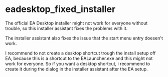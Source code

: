 # eadesktop_fixed_installer

The official EA Desktop installer might not work for everyone without trouble, so this installer assistant fixes the problems with it.

The installer assistant also fixes the issue that the start menu entry doesen't work.

I recommend to not create a desktop shortcut trough the install setup off EA, because this is a shortcut to the EALauncher.exe and this might not work for everyone.
So if you want a desktop shortcut, i recommend to create it during the dialog in the installer assistant after the EA setup.
